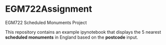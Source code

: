 # EGM722Assignment
EGM722 Scheduled Monuments Project

This repository contains an example ipynotebook that displays the 5 nearest **scheduled monuments** in England based on the **postcode** input.

